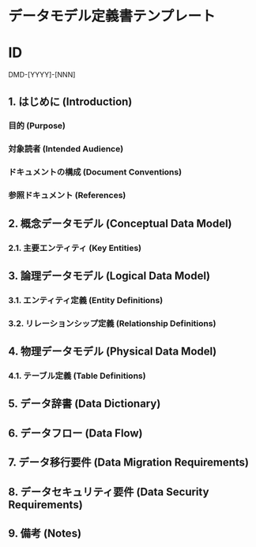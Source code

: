 # データモデル定義書テンプレート

# ID

DMD-[YYYY]-[NNN]

## 1. はじめに (Introduction)

### 目的 (Purpose)

<!-- このデータモデル定義書が作成される目的と、対象とするシステムのデータに関する範囲を記述します。
     - システムが扱うデータの全体像を明確にする
     - データベース設計やAPI設計の基礎を提供する
     - 関係者間でデータ構造に関する共通認識を形成する
     などを明確に記載してください。 -->

### 対象読者 (Intended Audience)

<!-- このドキュメントの対象読者（例：開発者、データベース管理者、ビジネスアナリスト、テスターなど）を記述します。
     各読者がこのドキュメントから何を得るべきか、どのような知識レベルを前提としているかを明確にします。 -->

### ドキュメントの構成 (Document Conventions)

<!-- このドキュメントで使用される表記規則、用語、略語、図の凡例などを記述します。
     必要に応じて、参照すべき用語集やスタイルガイドへのリンクを含めます。 -->

### 参照ドキュメント (References)

<!-- このドキュメントの作成にあたり参照した、または関連する他のドキュメント（例：要件定義書、関連標準など）をリストします。
     各参照ドキュメントのタイトル、バージョン、日付、および入手先を記載します。 -->

## 2. 概念データモデル (Conceptual Data Model)

<!-- システムが扱う主要なビジネス概念と、それらの間の高レベルな関係性を記述します。
     技術的な詳細には踏み込まず、ビジネスの視点からデータを表現します。
     Mermaid記法を用いた概念ER図（Entity-Relationship Diagram）を**必須**とします。 -->

### 2.1. 主要エンティティ (Key Entities)

<!-- 概念データモデルにおける主要なエンティティをリストし、それぞれの簡単な説明を記述します。 -->

## 3. 論理データモデル (Logical Data Model)

<!-- 概念データモデルを基に、具体的なデータ構造と関係性を論理的な視点から詳細に記述します。
     特定のデータベースシステムに依存しない形で、エンティティ、属性、リレーションシップ、データ型、制約などを定義します。
     Mermaid記法を用いた論理ER図を**必須**とします。 -->

### 3.1. エンティティ定義 (Entity Definitions)

<!-- 各エンティティの詳細を記述します。
     ※詳細は `database-entity-template.md` を参照し、以下にエンティティをリストしてください。
     例:
     - ENT-001 (ユーザー)
     - ENT-002 (商品) -->

### 3.2. リレーションシップ定義 (Relationship Definitions)

<!-- 各エンティティ間のリレーションシップを詳細に記述します。
     - リレーションシップ名
     - 関連するエンティティ
     - カーディナリティ（1対1、1対多、多対多）
     - 関連の種類（参照、包含など）
     - 説明 -->

## 4. 物理データモデル (Physical Data Model)

<!-- 論理データモデルを基に、特定のデータベースシステムに合わせた物理的なデータ構造を記述します。
     テーブル、カラム、データ型、インデックス、制約、パーティショニングなどの詳細を定義します。
     Mermaid記法を用いた物理ER図を**必須**とします。 -->

### 4.1. テーブル定義 (Table Definitions)

<!-- 各テーブルの詳細を記述します。
     - テーブル名
     - カラム名、データ型、長さ、NULL許容、デフォルト値、制約（PK/FK/Unique/Index）、説明
     - インデックス定義
     - 外部キー定義 -->

## 5. データ辞書 (Data Dictionary)

<!-- システム内で使用されるすべてのデータ要素の定義は、独立したデータ辞書ファイルを参照してください。
     例: [データ辞書](../../deliverables/data-model/data-dictionary.md) -->

## 6. データフロー (Data Flow)

<!-- システム内でのデータの流れを記述します。
     データの生成、変換、保存、利用のプロセスを明確にします。
     Mermaid記法を用いたデータフロー図を**必須**とします。 -->

## 7. データ移行要件 (Data Migration Requirements)

<!-- 既存システムからのデータ移行が必要な場合の要件を記述します。
     - 移行対象データ
     - 移行方法
     - 移行スケジュール
     - データ変換ルール
     - 移行時の検証方法 -->

## 8. データセキュリティ要件 (Data Security Requirements)

<!-- データの機密性、完全性、可用性に関する要件を記述します。
     - アクセス制御
     - 暗号化
     - バックアップとリカバリ
     - 監査ログ -->

## 9. 備考 (Notes)

<!-- その他、特記事項や考慮事項があれば記述します。 -->
